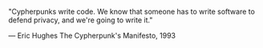 "Cypherpunks write code. We know that someone has to write software to defend privacy, and we're going to write it."

— Eric Hughes
The Cypherpunk's Manifesto, 1993
